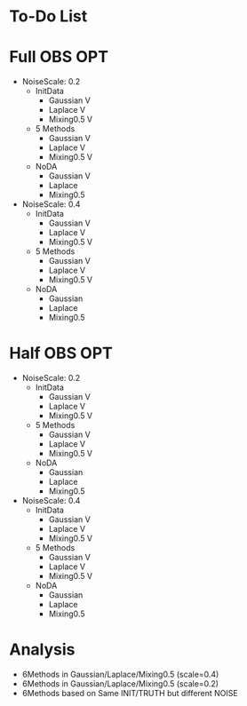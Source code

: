 # To-Do List

# Full OBS OPT
* NoiseScale: 0.2
    * InitData
        * Gaussian V
        * Laplace V
        * Mixing0.5 V
    * 5 Methods
        * Gaussian V
        * Laplace V
        * Mixing0.5 V
    * NoDA
        * Gaussian V
        * Laplace
        * Mixing0.5
* NoiseScale: 0.4
    * InitData
        * Gaussian V
        * Laplace V
        * Mixing0.5 V
    * 5 Methods
        * Gaussian V
        * Laplace V
        * Mixing0.5 V
    * NoDA
        * Gaussian
        * Laplace
        * Mixing0.5
# Half OBS OPT
* NoiseScale: 0.2
    * InitData
        * Gaussian V
        * Laplace V
        * Mixing0.5 V
    * 5 Methods
        * Gaussian V
        * Laplace V
        * Mixing0.5 V
    * NoDA
        * Gaussian
        * Laplace
        * Mixing0.5
* NoiseScale: 0.4
    * InitData
        * Gaussian V
        * Laplace V
        * Mixing0.5 V
    * 5 Methods
        * Gaussian V
        * Laplace V
        * Mixing0.5 V
    * NoDA
        * Gaussian
        * Laplace
        * Mixing0.5
# Analysis
* 6Methods in Gaussian/Laplace/Mixing0.5 (scale=0.4)
* 6Methods in Gaussian/Laplace/Mixing0.5 (scale=0.2)
* 6Methods based on Same INIT/TRUTH but different NOISE